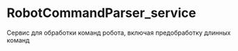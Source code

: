# RobotCommandParser_service
Сервис для обработки команд робота, включая предобработку длинных команд
